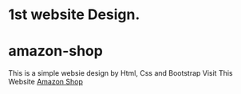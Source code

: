 # 1st website Design.
# amazon-shop 
This is a simple websie design by Html, Css and Bootstrap
Visit This Website <a href="https://azamuday.github.io/1st-web-design-amazon-shop/" target="_blank">Amazon Shop</a>
